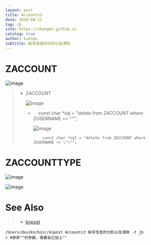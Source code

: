 ```yaml
---
layout: post
title: Accounts3
date: 2018-08-12
tag: jb
site: https://zhangkn.github.io
catalog: true
author: kunnan
subtitle: 帐号信息的分析以及清除
---
```




# ZACCOUNT 

![image](https://wx3.sinaimg.cn/large/af39b376gy1fu6qylictfj20q6081mxr.jpg)

> * ZACCOUNT 
>
>   ![image](https://wx3.sinaimg.cn/large/af39b376gy1fu6qw2qxjdj211409tn04.jpg)
>
>   *     const char *sql = "delete from ZACCOUNT where ZUSERNAME <> \"\""; 
>
>     ![image](https://wx3.sinaimg.cn/large/af39b376gy1fu6qsp4fkkj20l105caam.jpg)
>
>     ```
>         const char *sql = "delete from ZACCOUNT where ZUSERNAME <> \"\"";
>     
>     ```
>
>     



# ZACCOUNTTYPE

![image](https://wx3.sinaimg.cn/large/af39b376gy1fu6qx32qr8j2120079mzc.jpg)



![image](https://wx3.sinaimg.cn/large/af39b376gy1fu6qy0apetj20yp0j077w.jpg)



# See Also 

>* [knpost](https://github.com/zhangkn/KNBin/blob/master/knpost) 
>
```
/Users/devzkn/bin//knpost Accounts3 帐号信息的分析以及清除 -t jb
> #原来""的参数，需要自己加上""
```

